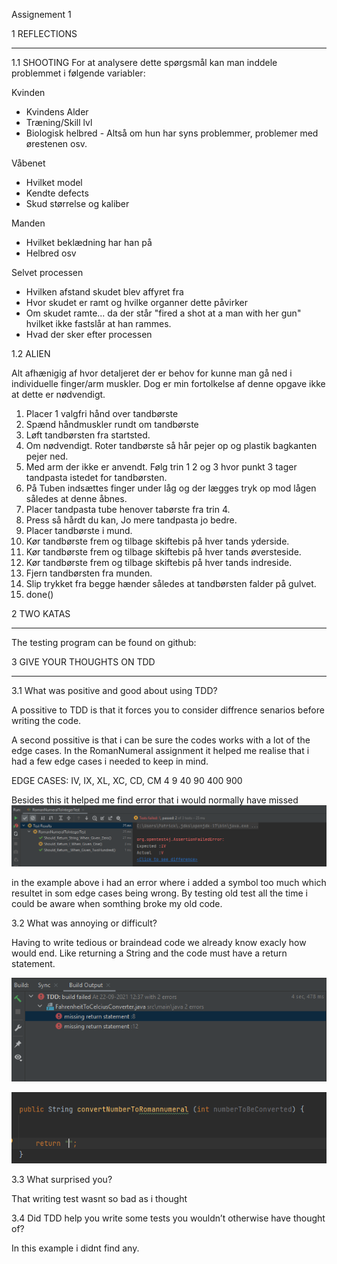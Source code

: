 Assignement 1

1 REFLECTIONS
______________
1.1 SHOOTING
For at analysere dette spørgsmål kan man inddele problemmet i følgende variabler:

Kvinden
- Kvindens Alder
- Træning/Skill lvl
- Biologisk helbred - Altså om hun har syns problemmer, problemer med ørestenen osv.

Våbenet
- Hvilket model
- Kendte defects
- Skud størrelse og kaliber

Manden
- Hvilket beklædning har han på
- Helbred osv


Selvet processen
- Hvilken afstand skudet blev affyret fra
- Hvor skudet er ramt og hvilke organner dette påvirker
- Om skudet ramte... da der står "fired a shot at a man with her gun" hvilket ikke fastslår at han rammes.
- Hvad der sker efter processen


1.2 ALIEN

Alt afhænigig af hvor detaljeret der er behov for kunne man gå ned i individuelle finger/arm muskler. Dog er min fortolkelse af denne opgave ikke at dette er nødvendigt.

1. Placer 1 valgfri hånd over tandbørste
2. Spænd håndmuskler rundt om tandbørste
3. Løft tandbørsten fra startsted.
4. Om nødvendigt. Roter tandbørste så hår pejer op og plastik bagkanten pejer ned.
5. Med arm der ikke er anvendt. Følg trin 1 2 og 3 hvor punkt 3 tager tandpasta istedet for tandbørsten.
6. På Tuben indsættes finger under låg og der lægges tryk op mod lågen således at denne åbnes.
7. Placer tandpasta tube henover tabørste fra trin 4.
8. Press så hårdt du kan, Jo mere tandpasta jo bedre.
9. Placer tandbørste i mund.
10. Kør tandbørste frem og tilbage skiftebis på hver tands yderside.
11. Kør tandbørste frem og tilbage skiftebis på hver tands øversteside.
12. Kør tandbørste frem og tilbage skiftebis på hver tands indreside.
13. Fjern tandbørsten fra munden.
14. Slip trykket fra begge hænder således at tandbørsten falder på gulvet.
15. done()


2 TWO KATAS
______________

The testing program can be found on github: 



3 GIVE YOUR THOUGHTS ON TDD
______________

3.1
What was positive and good about using TDD?

A possitive to TDD is that it forces you to consider diffrence senarios before writing the code.

A second possitive is that i can be sure the codes works with a lot of the edge cases. 
In the RomanNumeral assignment it helped me realise that i had a few edge cases i needed to keep in mind.

EDGE CASES:
IV, IX, XL, XC, CD, CM
4    9  40  90  400 900

Besides this it helped me find error that i would normally have missed
![img_2.png](img_2.png)

in the example above i had an error where i added a symbol too much which resultet in som edge cases being wrong. 
By testing old test all the time i could be aware when somthing broke my old code.

3.2
What was annoying or difficult?

Having to write tedious or braindead code we already know exacly how would end. 
Like returning a String and the code must have a return statement.

![img.png](img.png)

![img_1.png](img_1.png)

3.3
What surprised you?

That writing test wasnt so bad as i thought  


3.4
Did TDD help you write some tests you wouldn’t otherwise have thought of?

In this example i didnt find any.
